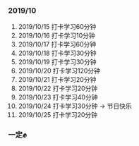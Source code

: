 ### 2019/10
1. 2019/10/15 打卡学习60分钟
2. 2019/10/16 打卡学习10分钟
3. 2019/10/17 打卡学习60分钟
4. 2019/10/18 打卡学习30分钟
5. 2019/10/19 打卡学习30分钟
6. 2019/10/20 打卡学习120分钟
7. 2019/10/21 打卡学习20分钟
8. 2019/10/22 打卡学习20分钟
9. 2019/10/23 打卡学习40分钟
10. 2019/10/24 打卡学习30分钟   -> 节日快乐
11. 2019/10/25 打卡学习20分钟
### 一定✊
